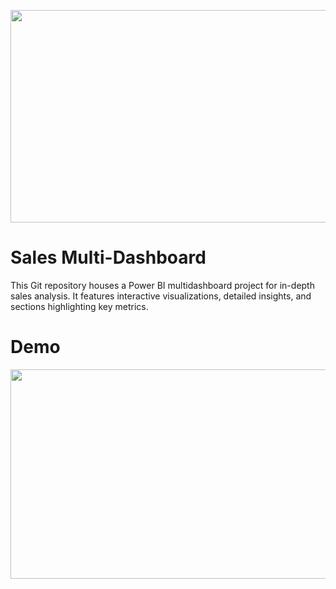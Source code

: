 <p align="center">
  <img src="https://github.com/Tahascommit/Multidashboard_Sales/blob/efa3b55db2dcf8dbd69071f44b2259d9746a2079/assets/Cover_image.png" width="703" height="340">
</p>


# Sales Multi-Dashboard
This Git repository houses a Power BI multidashboard project for in-depth sales analysis. It features interactive visualizations, detailed insights, and sections highlighting key metrics.

# Demo
<img src="https://github.com/Tahascommit/Multidashboard_Sales/blob/7995df273a7836ba12510a663db667b75db13a60/assets/BI-demo.gif" width="602" height="335">

